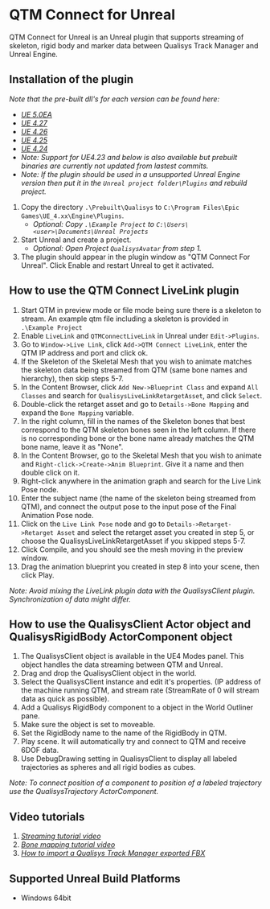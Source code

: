 # QTM Connect for Unreal

QTM Connect for Unreal is an Unreal plugin that supports streaming of skeleton, rigid body and marker data between Qualisys Track Manager and Unreal Engine.

## Installation of the plugin

*Note that the pre-built dll's for each version can be found here:*
- *[UE 5.0EA](https://github.com/qualisys/QTM-Connect-For-Unreal/tree/Prebuilt-UE_5.0EA)*
- *[UE 4.27](https://github.com/qualisys/QTM-Connect-For-Unreal/tree/Prebuilt-UE_4.27)*
- *[UE 4.26](https://github.com/qualisys/QTM-Connect-For-Unreal/tree/Prebuilt-UE_4.26)*
- *[UE 4.25](https://github.com/qualisys/QTM-Connect-For-Unreal/tree/Prebuilt-UE_4.25)*
- *[UE 4.24](https://github.com/qualisys/QTM-Connect-For-Unreal/tree/Prebuilt-UE_4.24)*
- *Note: Support for UE4.23 and below is also available but prebuilt binaries are currently not updated from lastest commits.*
- *Note: If the plugin should be used in a unsupported Unreal Engine version then put it in the `Unreal project folder\Plugins` and rebuild project.*

1. Copy the directory `.\Prebuilt\Qualisys` to `C:\Program Files\Epic Games\UE_4.xx\Engine\Plugins`.
    -  _Optional: Copy `.\Example Project` to `C:\Users\<user>\Documents\Unreal Projects`_
2. Start Unreal and create a project.
    -  _Optional: Open Project `QualisysAvatar` from step 1._
3. The plugin should appear in the plugin window as "QTM Connect For Unreal". Click Enable and restart Unreal to get it activated.

## How to use the QTM Connect LiveLink plugin

1. Start QTM in preview mode or file mode being sure there is a skeleton to stream. An example qtm file including a skeleton is provided in `.\Example Project`
2. Enable `LiveLink` and `QTMConnectLiveLink` in Unreal under `Edit->Plugins`.
3. Go to `Window->Live Link`, click `Add->QTM Connect LiveLink`, enter the QTM IP address and port and click ok.
4. If the Skeleton of the Skeletal Mesh that you wish to animate matches the skeleton data being streamed from QTM (same bone names and hierarchy), then skip steps 5-7.
5. In the Content Browser, click `Add New->Blueprint Class` and expand `All Classes` and search for `QualisysLiveLinkRetargetAsset`, and click `Select`.
6. Double-click the retarget asset and go to `Details->Bone Mapping` and expand the `Bone Mapping` variable.
7. In the right column, fill in the names of the Skeleton bones that best correspond to the QTM skeleton bones seen in the left column. If there is no corresponding 
   bone or the bone name already matches the QTM bone name, leave it as "None".
8. In the Content Browser, go to the Skeletal Mesh that you wish to animate and `Right-click->Create->Anim Blueprint`. Give it a name and then double click on it.
9. Right-click anywhere in the animation graph and search for the Live Link Pose node.
10. Enter the subject name (the name of the skeleton being streamed from QTM), and connect the output pose to the input pose of the Final Animation Pose node.
11. Click on the `Live Link Pose` node and go to `Details->Retarget->Retarget Asset` and select the retarget asset you created in step 5, or choose the QualisysLiveLinkRetargetAsset 
   if you skipped steps 5-7. 
12. Click Compile, and you should see the mesh moving in the preview window. 
13. Drag the animation blueprint you created in step 8 into your scene, then click Play.

*Note: Avoid mixing the LiveLink plugin data with the QualisysClient plugin. Synchronization of data might differ.*

## How to use the QualisysClient Actor object and QualisysRigidBody ActorComponent object

1. The QualisysClient object is available in the UE4 Modes panel. This object handles the data streaming between QTM and Unreal.
2. Drag and drop the QualisysClient object in the world.
3. Select the QualisysClient instance and edit it's properties. (IP address of the machine running QTM, and stream rate (StreamRate of 0 will stream data as quick as possible).
4. Add a Qualisys RigidBody component to a object in the World Outliner pane.
5. Make sure the object is set to moveable.
6. Set the RigidBody name to the name of the RigidBody in QTM.
7. Play scene. It will automatically try and connect to QTM and receive 6DOF data.
8. Use DebugDrawing setting in QualisysClient to display all labeled trajectories as spheres and all rigid bodies as cubes.

*Note: To connect position of a component to position of a labeled trajectory use the QualisysTrajectory ActorComponent.*

## Video tutorials

1. *[Streaming tutorial video](https://www.youtube.com/watch?v=lJ3CwEu2OxY)*
2. *[Bone mapping tutorial video](https://www.youtube.com/watch?v=YZ24RH2_LZM)*
3. *[How to import a Qualisys Track Manager exported FBX](https://www.youtube.com/watch?v=IC70NnnBw60)*

## Supported Unreal Build Platforms

* Windows 64bit
